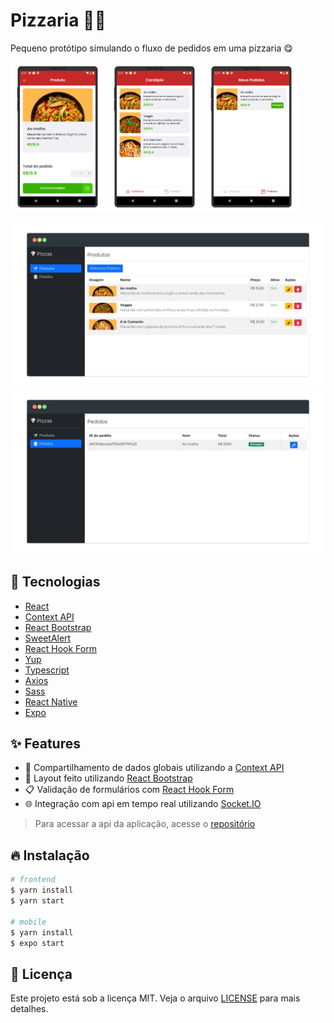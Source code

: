 # Pizzaria 👨‍🍳

Pequeno protótipo simulando o fluxo de pedidos em uma pizzaria 😋

<p>
  <img src="./web/design/photo-01.png" width="30%" />
  <img src="./web/design/photo-02.png" width="30%" />
  <img src="./web/design/photo-03.png" width="30%" />
</p>

![Screenshot 4](web/design/photo-04.png)
![Screenshot 5](web/design/photo-05.png)

## 🚀 Tecnologias

- [React](https://pt-br.reactjs.org/)
- [Context API](https://pt-br.reactjs.org/docs/context.html)
- [React Bootstrap](https://react-bootstrap.github.io/)
- [SweetAlert](https://sweetalert2.github.io/)
- [React Hook Form](https://react-hook-form.com/get-started)
- [Yup](https://github.com/jquense/yup)
- [Typescript](https://www.typescriptlang.org/)
- [Axios](https://github.com/axios/axios)
- [Sass](https://sass-lang.com/)
- [React Native](https://reactnative.dev/)
- [Expo](https://docs.expo.dev/)

## ✨ Features

- 📂 Compartilhamento de dados globais utilizando a [Context API](https://pt-br.reactjs.org/docs/context.html)
- 💅 Layout feito utilizando [React Bootstrap](https://react-bootstrap.github.io/)
- 📋 Validação de formulários com [React Hook Form](https://react-hook-form.com/get-started)
- 🌐 Integração com api em tempo real utilizando [Socket.IO](https://socket.io/)

> Para acessar a api da aplicação, acesse o [repositório](https://github.com/ClodoaldoDantas/pizzaria-api)

## 🔥 Instalação

```bash
# frontend
$ yarn install
$ yarn start

# mobile
$ yarn install
$ expo start
```

## 📝 Licença

Este projeto está sob a licença MIT. Veja o arquivo [LICENSE](LICENSE) para mais detalhes.
